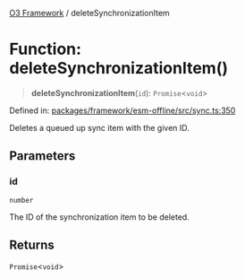 [O3 Framework](../API.md) / deleteSynchronizationItem

# Function: deleteSynchronizationItem()

> **deleteSynchronizationItem**(`id`): `Promise`\<`void`\>

Defined in: [packages/framework/esm-offline/src/sync.ts:350](https://github.com/its-kios09/openmrs-esm-core/blob/main/packages/framework/esm-offline/src/sync.ts#L350)

Deletes a queued up sync item with the given ID.

## Parameters

### id

`number`

The ID of the synchronization item to be deleted.

## Returns

`Promise`\<`void`\>
